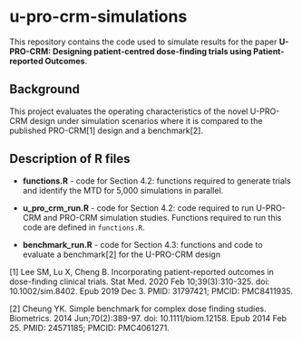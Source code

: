 # u-pro-crm-simulations
This repository contains the code used to simulate results for the paper **U-PRO-CRM: Designing patient-centred dose-finding trials using Patient-reported Outcomes**. 

## Background 
This project evaluates the operating characteristics of the novel U-PRO-CRM design under simulation scenarios where it is compared to the published PRO-CRM[1] design and a benchmark[2]. 

## Description of R files
* **functions.R** - code for Section 4.2: functions required to generate trials and identify the MTD for 5,000 simulations in parallel. 
  
* **u_pro_crm_run.R** - code for Section 4.2: code required to run U-PRO-CRM and PRO-CRM simulation studies. Functions required to run this code are defined in `functions.R`.

* **benchmark_run.R** - code for Section 4.3: functions and code to evaluate a benchmark[2] for the U-PRO-CRM design

[1] Lee SM, Lu X, Cheng B. Incorporating patient-reported outcomes in dose-finding clinical trials. Stat Med. 2020 Feb 10;39(3):310-325. doi: 10.1002/sim.8402. Epub 2019 Dec 3. PMID: 31797421; PMCID: PMC8411935.

[2] Cheung YK. Simple benchmark for complex dose finding studies. Biometrics. 2014 Jun;70(2):389-97. doi: 10.1111/biom.12158. Epub 2014 Feb 25. PMID: 24571185; PMCID: PMC4061271.
